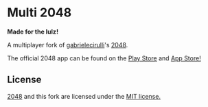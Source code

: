 # Multi 2048
**Made for the lulz!**

A multiplayer fork of [gabrielecirulli](https://github.com/gabrielecirulli)'s
[2048](https://github.com/gabrielecirulli/2048).


<!--[Play it here!](http://gabrielecirulli.github.io/2048/)-->

The official 2048 app can be found on the
[Play Store](https://play.google.com/store/apps/details?id=com.gabrielecirulli.app2048)
and [App Store!](https://itunes.apple.com/us/app/2048-by-gabriele-cirulli/id868076805)

## License
[2048](https://github.com/gabrielecirulli/2048) and this fork are licensed under the
[MIT license.](https://github.com/gabrielecirulli/2048/blob/master/LICENSE.txt)
